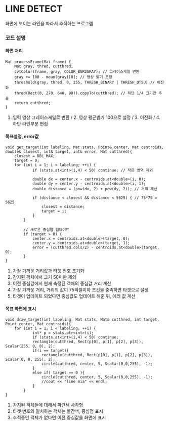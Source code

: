 # LINE DETECT 

화면에 보이는 라인을 따라서 추적하는 프로그램

### 코드 설명       

#### 화면 처리
```
Mat processFrame(Mat frame) {
    Mat gray, thred, cutthred;
    cvtColor(frame, gray, COLOR_BGR2GRAY); // 그레이스케일 변환
    gray += 100 - mean(gray)[0]; // 영상 밝기 조정
    threshold(gray, thred, 0, 255, THRESH_BINARY | THRESH_OTSU);// 이진화
    thred(Rect(0, 270, 640, 90)).copyTo(cutthred); // 하단 1/4 크기만 추출
    return cutthred;
}
```
1. 입력 영상 그레이스케일로 변환 / 2. 영상 평균밝기 100으로 설정 / 3. 이진화 / 4. 하단 라인부분 편집
   
#### 목표설정, error값
```
void get_target(int labeling, Mat stats, Point& center, Mat centroids, double& closest, int& target, int& error, Mat cutthred){
    closest = DBL_MAX;
    target = 0;
    for (int i = 1; i < labeling; ++i) {
            if (stats.at<int>(i,4) < 50) continue; // 작은 영역 제외

            double dx = center.x - centroids.at<double>(i, 0);
            double dy = center.y - centroids.at<double>(i, 1);
            double distance = (pow(dx, 2) + pow(dy, 2)); // 거리 계산

            if (distance < closest && distance < 5625) { // 75*75 = 5625
                closest = distance;
                target = i;
            }
        }

        // 새로운 중심점 업데이트
        if (target > 0) {
            center.x = centroids.at<double>(target, 0);
            center.y = centroids.at<double>(target, 1);
            error = (cutthred.cols/2) - centroids.at<double>(target, 0);
        }
}
```
1. 가장 가까운 거리값과 타겟 번호 초기화
2. 감지된 객체에서 크기 50미만 제외
3. 이전 중심값에서 현재 측정된 객체의 중심값 거리 계산
4. 가장 가까운 거리, 거리의 값이 75픽셀이하 조건을 충족하면 타겟으로 설정
5. 타겟이 업데이트 되었다면 중심값도 업데이트 해준 뒤, 에러 값 계산
       
#### 목표 화면에 표시
```
void draw_target(int labeling, Mat stats, Mat& cutthred, int target, Point center, Mat centroids){
    for (int i = 1; i < labeling; ++i) {
            int* p = stats.ptr<int>(i);
            if (stats.at<int>(i,4) < 50) continue;
            rectangle(cutthred, Rect(p[0], p[1], p[2], p[3]), Scalar(255, 0, 0), 2);
            if(i == target){
                rectangle(cutthred, Rect(p[0], p[1], p[2], p[3]), Scalar(0, 0, 255), 2);
                circle(cutthred, center, 5, Scalar(0,0,255), -1);
            }
            else if( target == 0 ){
                circle(cutthred, center, 5, Scalar(0,0,255), -1);
                //cout << "line mia" << endl;
            }
        }
}
```
1. 감지된 객체들에 대해서 파란색 사각형
2. 타겟 번호와 일치하는 객체는 빨간색, 중심점 표시
3. 추적중인 객체가 없다면 이전 중심값을 화면에 표시
